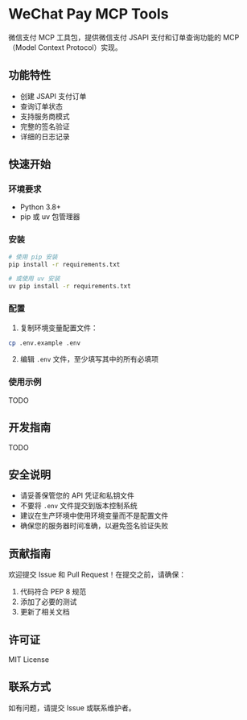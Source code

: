 # WeChat Pay MCP Tools

微信支付 MCP 工具包，提供微信支付 JSAPI 支付和订单查询功能的 MCP（Model Context Protocol）实现。

## 功能特性

- 创建 JSAPI 支付订单
- 查询订单状态
- 支持服务商模式
- 完整的签名验证
- 详细的日志记录

## 快速开始

### 环境要求

- Python 3.8+
- pip 或 uv 包管理器

### 安装

```bash
# 使用 pip 安装
pip install -r requirements.txt

# 或使用 uv 安装
uv pip install -r requirements.txt
```

### 配置

1. 复制环境变量配置文件：
```bash
cp .env.example .env
```

2. 编辑 `.env` 文件，至少填写其中的所有必填项

### 使用示例
TODO

## 开发指南
TODO

## 安全说明

- 请妥善保管您的 API 凭证和私钥文件
- 不要将 `.env` 文件提交到版本控制系统
- 建议在生产环境中使用环境变量而不是配置文件
- 确保您的服务器时间准确，以避免签名验证失败

## 贡献指南

欢迎提交 Issue 和 Pull Request！在提交之前，请确保：

1. 代码符合 PEP 8 规范
2. 添加了必要的测试
3. 更新了相关文档

## 许可证

MIT License

## 联系方式

如有问题，请提交 Issue 或联系维护者。 